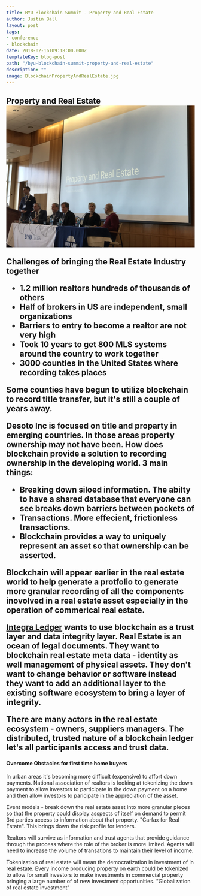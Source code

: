 ```yaml
---
title: BYU Blockchain Summit - Property and Real Estate
author: Justin Ball
layout: post
tags:
- conference
- blockchain
date: 2018-02-16T09:18:00.000Z
templateKey: blog-post
path: "/byu-blockchain-summit-property-and-real-estate"
description: ""
image: BlockchainPropertyAndRealEstate.jpg
---
```

<h2>Property and Real Estate
<img src="BlockchainPropertyAndRealEstate.jpg" />
<p>Challenges of bringing the Real Estate Industry together</p>
<ul>
  <li>1.2 million realtors hundreds of thousands of others</li>
  <li>Half of brokers in US are independent, small organizations</li>
  <li>Barriers to entry to become a realtor are not very high</li>
  <li>Took 10 years to get 800 MLS systems around the country to work together</li>
  <li>3000 counties in the United States where recording takes places</li>
</ul>

<p>
  Some counties have begun to utilize blockchain to record title transfer, but it's still a couple of years away.
<p>

<p>
  Desoto Inc is focused on title and proparty in emerging countries. In those areas property ownership may not have been. How does blockchain provide a solution to recording ownership in the developing world. 3 main things:
</p>

<ul>
  <li>Breaking down siloed information. The abilty to have a shared database that everyone can see breaks down barriers between pockets of</li>
  <li>Transactions. More effecient, frictionless transactions.</li>
  <li>Blockchain provides a way to uniquely represent an asset so that ownership can be asserted.</li>
</ul>

<p>
Blockchain will appear earlier in the real estate world to help generate a protfolio to generate more granular recording of all the components inovolved in a real estate asset especially in the operation of commerical real estate.
</p>

<p>
  <a href="http://integraledger.com/">Integra Ledger</a> wants to use blockchain as a trust layer and data integrity layer. Real Estate is an ocean of legal documents. They want to blockchain real estate meta data - identity as well management of physical assets. They don't want to change behavior or software instead they want to add an additional layer to the existing software ecosystem to bring a layer of integrity.

  There are many actors in the real estate ecosystem - owners, suppliers managers. The distributed, trusted nature of a blockchain ledger let's all participants access and trust data.
</p>

<h4>Overcome Obstacles for first time home buyers</h4>
<p>In urban areas it's becoming more difficult (expensive) to affort down payments. National association of realtors is looking at tokenizing the down payment to allow investors to participate in the down payment on a home and then allow investors to paricipate in the appreciation of the asset.</p>

<p>Event models - break down the real estate asset into more granular pieces so that the property could display asspects of itself on demand to permit 3rd parties access to information about that property. "Carfax for Real Estate". This brings down the risk profile for lenders.</p>

<p>Realtors will survive as information and trust agents that provide guidance through the process where the role of the broker is more limited. Agents will need to increase the volume of transations to maintain their level of income.</p>

</p>Tokenization of real estate will mean the democratization in investment of in real estate. Every income producing property on earth could be tokenized to allow for small investors to make investments in commercial property bringing a large number of of new investment opportunities.
"Globalization of real estate investment"
</p>

